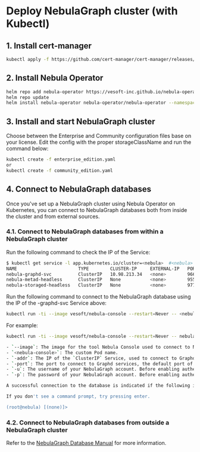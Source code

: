 # Deploy NebulaGraph cluster (with Kubectl)

## 1. Install cert-manager

```bash
kubectl apply -f https://github.com/cert-manager/cert-manager/releases/download/v1.9.1/cert-manager.yaml
```

## 2. Install Nebula Operator

```bash
helm repo add nebula-operator https://vesoft-inc.github.io/nebula-operator/charts
helm repo update
helm install nebula-operator nebula-operator/nebula-operator --namespace=<namespace_name> --version=${chart_version}
```

## 3. Install and start NebulaGraph cluster

Choose between the Enterprise and Community configuration files base on your license. Edit the config with the proper storageClassName and run the command below:
```bash
kubectl create -f enterprise_edition.yaml
or
kubectl create -f community_edition.yaml
```

## 4. Connect to NebulaGraph databases

Once you've set up a NebulaGraph cluster using Nebula Operator on Kubernetes, you can connect to NebulaGraph databases both from inside the cluster and from external sources.

### 4.1. Connect to NebulaGraph databases from within a NebulaGraph cluster
Run the following command to check the IP of the Service:
```bash
$ kubectl get service -l app.kubernetes.io/cluster=<nebula>  #<nebula> is a variable value. Replace it with the desired name.
NAME                       TYPE        CLUSTER-IP     EXTERNAL-IP   PORT(S)                                          AGE
nebula-graphd-svc          ClusterIP   10.98.213.34   <none>        9669/TCP,19669/TCP,19670/TCP                     23h
nebula-metad-headless      ClusterIP   None           <none>        9559/TCP,19559/TCP,19560/TCP                     23h
nebula-storaged-headless   ClusterIP   None           <none>        9779/TCP,19779/TCP,19780/TCP,9778/TCP
```

Run the following command to connect to the NebulaGraph database using the IP of the <cluster-name>-graphd-svc Service above:
```bash
kubectl run -ti --image vesoft/nebula-console --restart=Never -- <nebula_console_name> -addr <cluster_ip>  -port <service_port> -u <username> -p <password>
```

For example:
```bash
kubectl run -ti --image vesoft/nebula-console --restart=Never -- nebula-console -addr 10.98.213.34  -port 9669 -u root -p vesoft

- `--image`: The image for the tool Nebula Console used to connect to NebulaGraph databases.
- `<nebula-console>`: The custom Pod name.
- `-addr`: The IP of the `ClusterIP` Service, used to connect to Graphd services.
- `-port`: The port to connect to Graphd services, the default port of which is 9669.
- `-u`: The username of your NebulaGraph account. Before enabling authentication, you can use any existing username. The default username is root.
- `-p`: The password of your NebulaGraph account. Before enabling authentication, you can use any characters as the password.

A successful connection to the database is indicated if the following is returned:

If you don't see a command prompt, try pressing enter.

(root@nebula) [(none)]>
```

### 4.2. Connect to NebulaGraph databases from outside a NebulaGraph cluster
Refer to the [NebulaGraph Database Manual](https://docs.nebula-graph.io/3.1.3/nebula-operator/4.connect-to-nebula-graph-service/) for more information.
